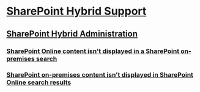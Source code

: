 # [SharePoint Hybrid Support](../sharepoint-hybrid.md)

## [SharePoint Hybrid Administration](../hybrid-admin/index.md)

### [SharePoint Online content isn't displayed in a SharePoint on-premises search](../hybrid-admin/online-content-not-displayed-in-on-premises-search.md)

### [SharePoint on-premises content isn't displayed in SharePoint Online search results](../hybrid-admin/on-premises-content-not-displayed-in-online-search.md)